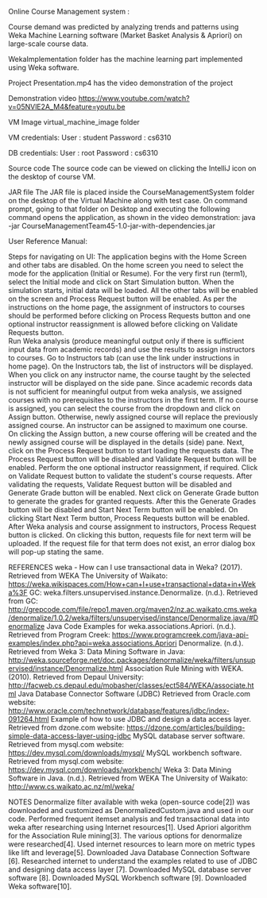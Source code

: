 Online Course Management system :

Course demand was predicted by analyzing trends and patterns using Weka Machine Learning software (Market Basket Analysis & Apriori) on large-scale course data.

WekaImplementation folder has the machine learning part implemented using Weka software.

Project Presentation.mp4 has the video demonstration of the project

Demonstration video
https://www.youtube.com/watch?v=05NVlE2A_M4&feature=youtu.be 

VM Image
virtual_machine_image folder

VM credentials:
User : student
Password : cs6310

DB credentials:
User : root
Password : cs6310

Source code
The source code can be viewed on clicking the IntelliJ icon on the desktop of course VM.

JAR file 
The JAR file is placed inside the CourseManagementSystem folder on the desktop of the Virtual Machine along with test case. On command prompt, going to that folder on Desktop and executing the following command opens the application, as shown in the video demonstration:
java -jar CourseManagementTeam45-1.0-jar-with-dependencies.jar

User Reference Manual:

Steps for navigating on UI: 
The application begins with the Home Screen and other tabs are disabled. 
On the home screen you need to select the mode for the application (Initial or Resume). 
For the very first run (term1), select the Initial mode and click on Start Simulation button. 
When the simulation starts, initial data will be loaded. All the other tabs will be enabled on the screen and Process Request button will be enabled. 
As per the instructions on the home page, the assignment of instructors to courses should be performed before clicking on Process Requests button and one optional instructor reassignment is allowed before clicking on Validate Requests button.  
Run Weka analysis (produce meaningful output only if there is sufficient input data from academic records) and use the results to assign instructors to courses. 
Go to Instructors tab (can use the link under instructions in home page). On the Instructors tab, the list of instructors will be displayed. When you click on any instructor name, the course taught by the selected instructor will be displayed on the side pane. 
Since academic records data is not sufficient for meaningful output from weka analysis, we assigned courses with no prerequisites to the instructors in the first term.
If no course is assigned, you can select the course from the dropdown and click on Assign button. Otherwise, newly assigned course will replace the previously assigned course. An instructor can be assigned to maximum one course. 
On clicking the Assign button, a new course offering will be created and the newly assigned course will be displayed in the details (side) pane. 
Next, click on the Process Request button to start loading the requests data. The Process Request button will be disabled and Validate Request button will be enabled. 
Perform the one optional instructor reassignment, if required. 
Click on Validate Request button to validate the student's course requests. After validating the requests, Validate Request button will be disabled and Generate Grade button will be enabled. 
Next click on Generate Grade button to generate the grades for granted requests. After this the Generate Grades button will be disabled and Start Next Term button will be enabled. 
On clicking Start Next Term button, Process Requests button will be enabled. 
After Weka analysis and course assignment to instructors, Process Request button is clicked. On clicking this button, requests file for next term will be uploaded. 
If the request file for that term does not exist, an error dialog box will pop-up stating the same.

REFERENCES
weka - How can I use transactional data in Weka? (2017). Retrieved from WEKA The University of Waikato: https://weka.wikispaces.com/How+can+I+use+transactional+data+in+Weka%3F 
GC: weka.filters.unsupervised.instance.Denormalize. (n.d.). Retrieved from GC: http://grepcode.com/file/repo1.maven.org/maven2/nz.ac.waikato.cms.weka/denormalize/1.0.2/weka/filters/unsupervised/instance/Denormalize.java/#Denormalize
Java Code Examples for weka.associations.Apriori. (n.d.). Retrieved from Program Creek: https://www.programcreek.com/java-api-examples/index.php?api=weka.associations.Apriori
Denormalize. (n.d.). Retrieved from Weka 3: Data Mining Software in Java: http://weka.sourceforge.net/doc.packages/denormalize/weka/filters/unsupervised/instance/Denormalize.html 
Association Rule Mining with WEKA. (2010). Retrieved from Depaul University: http://facweb.cs.depaul.edu/mobasher/classes/ect584/WEKA/associate.html 
Java Database Connector Software (JDBC) Retrieved from Oracle.com website: http://www.oracle.com/technetwork/database/features/jdbc/index-091264.html
Example of how to use JDBC and design a data access layer. Retrieved from dzone.com website: https://dzone.com/articles/building-simple-data-access-layer-using-jdbc
MySQL database server software. Retrieved from mysql.com website:  https://dev.mysql.com/downloads/mysql/
MySQL workbench software. Retrieved from mysql.com website:  https://dev.mysql.com/downloads/workbench/
Weka 3: Data Mining Software in Java. (n.d.). Retrieved from WEKA The University of Waikato: http://www.cs.waikato.ac.nz/ml/weka/



NOTES 
Denormalize filter available with weka (open-source code[2]) was downloaded and customized as DenormalizedCustom.java and used in our code.
Performed frequent itemset analysis and fed transactional data into weka after researching using Internet resources[1].
Used Apriori algorithm for the Association Rule mining[3].
The various options for denormalize were researched[4].
Used internet resources to learn more on metric types like lift and leverage[5].
Downloaded Java Database Connection Software [6].
Researched internet to understand the examples related to use of JDBC and designing data access layer [7].
Downloaded MySQL database server software [8].
Downloaded MySQL Workbench software [9].
Downloaded Weka software[10].

